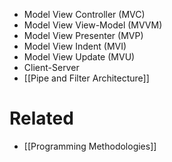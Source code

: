 - Model View Controller (MVC)
- Model View View-Model (MVVM)
- Model View Presenter (MVP)
- Model View Indent (MVI)
- Model View Update (MVU)
- Client-Server
- [[Pipe and Filter Architecture]]
# Related
- [[Programming Methodologies]]